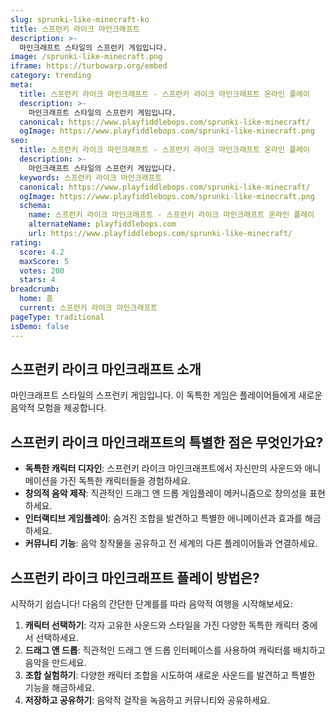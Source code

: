 ```yaml
---
slug: sprunki-like-minecraft-ko
title: 스프런키 라이크 마인크래프트
description: >-
  마인크래프트 스타일의 스프런키 게임입니다.
image: /sprunki-like-minecraft.png
iframe: https://turbowarp.org/embed
category: trending
meta:
  title: 스프런키 라이크 마인크래프트 - 스프런키 라이크 마인크래프트 온라인 플레이
  description: >-
    마인크래프트 스타일의 스프런키 게임입니다.
  canonical: https://www.playfiddlebops.com/sprunki-like-minecraft/
  ogImage: https://www.playfiddlebops.com/sprunki-like-minecraft.png
seo:
  title: 스프런키 라이크 마인크래프트 - 스프런키 라이크 마인크래프트 온라인 플레이
  description: >-
    마인크래프트 스타일의 스프런키 게임입니다.
  keywords: 스프런키 라이크 마인크래프트
  canonical: https://www.playfiddlebops.com/sprunki-like-minecraft/
  ogImage: https://www.playfiddlebops.com/sprunki-like-minecraft.png
  schema:
    name: 스프런키 라이크 마인크래프트 - 스프런키 라이크 마인크래프트 온라인 플레이
    alternateName: playfiddlebops.com
    url: https://www.playfiddlebops.com/sprunki-like-minecraft/
rating:
  score: 4.2
  maxScore: 5
  votes: 200
  stars: 4
breadcrumb:
  home: 홈
  current: 스프런키 라이크 마인크래프트
pageType: traditional
isDemo: false
---
```


## 스프런키 라이크 마인크래프트 소개

마인크래프트 스타일의 스프런키 게임입니다. 이 독특한 게임은 플레이어들에게 새로운 음악적 모험을 제공합니다.

## 스프런키 라이크 마인크래프트의 특별한 점은 무엇인가요?

- **독특한 캐릭터 디자인**: 스프런키 라이크 마인크래프트에서 자신만의 사운드와 애니메이션을 가진 독특한 캐릭터들을 경험하세요.
- **창의적 음악 제작**: 직관적인 드래그 앤 드롭 게임플레이 메커니즘으로 창의성을 표현하세요.
- **인터랙티브 게임플레이**: 숨겨진 조합을 발견하고 특별한 애니메이션과 효과를 해금하세요.
- **커뮤니티 기능**: 음악 창작물을 공유하고 전 세계의 다른 플레이어들과 연결하세요.

## 스프런키 라이크 마인크래프트 플레이 방법은?

시작하기 쉽습니다\! 다음의 간단한 단계를를 따라 음악적 여행을 시작해보세요:

1. **캐릭터 선택하기**: 각자 고유한 사운드와 스타일을 가진 다양한 독특한 캐릭터 중에서 선택하세요.
1. **드래그 앤 드롭**: 직관적인 드래그 앤 드롭 인터페이스를 사용하여 캐릭터를 배치하고 음악을 만드세요.
1. **조합 실험하기**: 다양한 캐릭터 조합을 시도하여 새로운 사운드를 발견하고 특별한 기능을 해금하세요.
1. **저장하고 공유하기**: 음악적 걸작을 녹음하고 커뮤니티와 공유하세요.
